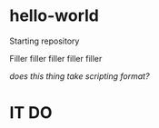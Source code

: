 # hello-world
Starting repository

<p1> Filler filler filler filler filler </p1>


<p2><i> does this thing take scripting format?</i></p2>


<h1> IT DO </h1>

